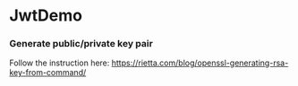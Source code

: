 # JwtDemo

### Generate public/private key pair

Follow the instruction here: https://rietta.com/blog/openssl-generating-rsa-key-from-command/
